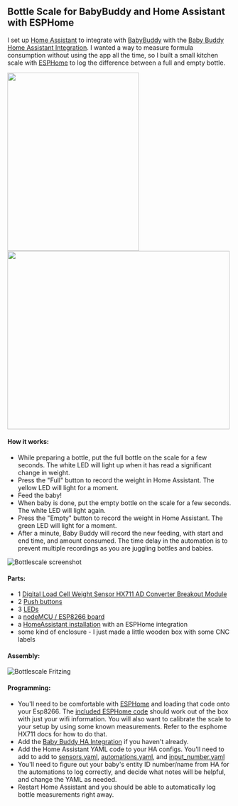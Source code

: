 ## Bottle Scale for BabyBuddy and Home Assistant with ESPHome ##

I set up [Home Assistant](https://www.home-assistant.io/) to integrate with [BabyBuddy](https://github.com/babybuddy/babybuddy) with the [Baby Buddy Home Assistant Integration](https://github.com/jcgoette/baby_buddy_homeassistant). I wanted a way to measure formula consumption without using the app all the time, so I built a small kitchen scale with [ESPHome](https://esphome.io/) to log the difference between a full and empty bottle.

<img src="https://github.com/sfgabe/OITProjects/blob/master/BabyBuddy_ESP_HASS/20211027_003419.jpg" data-canonical-src="https://github.com/sfgabe/OITProjects/blob/master/BabyBuddy_ESP_HASS/20211027_003419.jpg" width="296" height="401" />  <img src="https://github.com/sfgabe/OITProjects/blob/master/BabyBuddy_ESP_HASS/20211027_003453.jpg" data-canonical-src="https://github.com/sfgabe/OITProjects/blob/master/BabyBuddy_ESP_HASS/20211027_003453.jpg" width="500" height="401" />

#### How it works: ####
- While preparing a bottle, put the full bottle on the scale for a few seconds. The white LED will light up when it has read a significant change in weight.
- Press the "Full" button to record the weight in Home Assistant. The yellow LED will light for a moment.
- Feed the baby! 
- When baby is done, put the empty bottle on the scale for a few seconds. The white LED will light again.
- Press the "Empty" button to record the weight in Home Assistant. The green LED will light for a moment.
- After a minute, Baby Buddy will record the new feeding, with start and end time, and amount consumed. The time delay in the automation is to prevent multiple recordings as you are juggling bottles and babies.

![Bottlescale screenshot](https://github.com/sfgabe/OITProjects/blob/master/BabyBuddy_ESP_HASS/Screenshot_20211027-003738_Chrome.png)

#### Parts: ####
- 1 [Digital Load Cell Weight Sensor HX711 AD Converter Breakout Module](https://amzn.to/3mdvzYm)
- 2 [Push buttons](https://amzn.to/3GfdGAu)
- 3 [LEDs](https://amzn.to/3785W3Y)
- a [nodeMCU / ESP8266 board](https://amzn.to/2JWhQF0)
- a [HomeAssistant installation](https://www.home-assistant.io/) with an ESPHome integration
- some kind of enclosure - I just made a little wooden box with some CNC labels
 
#### Assembly: ####

![Bottlescale Fritzing](https://github.com/sfgabe/OITProjects/blob/master/BabyBuddy_ESP_HASS/bottlescale-esphome.png)

#### Programming: ####
- You'll need to be comfortable with [ESPHome](https://esphome.io/) and loading that code onto your Esp8266. The [included ESPHome code](https://github.com/sfgabe/OITProjects/blob/master/BabyBuddy_ESP_HASS/esphome_bottlescale.yaml) should work out of the box with just your wifi information. You will also want to calibrate the scale to your setup by using some known measurements. Refer to the esphome HX711 docs for how to do that.
- Add the [Baby Buddy HA Integration](https://github.com/jcgoette/baby_buddy_homeassistant) if you haven't already. 
- Add the Home Assistant YAML code to your HA configs. You'll need to add to add to [sensors.yaml](https://github.com/sfgabe/OITProjects/blob/master/BabyBuddy_ESP_HASS/sensors.yaml), [automations.yaml](https://github.com/sfgabe/OITProjects/blob/master/BabyBuddy_ESP_HASS/automations.yaml), and [input_number.yaml](https://github.com/sfgabe/OITProjects/blob/master/BabyBuddy_ESP_HASS/input_number.yaml)
- You'll need to figure out your baby's entity ID number/name from HA for the automations to log correctly, and decide what notes will be helpful, and change the YAML as needed. 
- Restart Home Assistant and you should be able to automatically log bottle measurements right away. 
